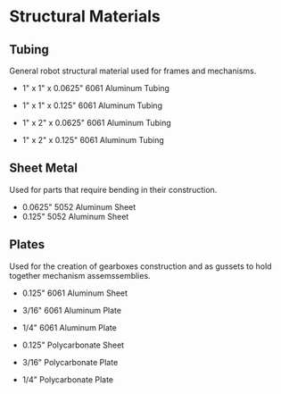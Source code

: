 # Structural Materials

## Tubing
General robot structural material used for frames and mechanisms.

- 1" x 1" x 0.0625" 6061 Aluminum Tubing
- 1" x 1" x 0.125" 6061 Aluminum Tubing

- 1" x 2" x 0.0625" 6061 Aluminum Tubing
- 1" x 2" x 0.125" 6061 Aluminum Tubing

## Sheet Metal
Used for parts that require bending in their construction.

- 0.0625" 5052 Aluminum Sheet
- 0.125" 5052 Aluminum Sheet

## Plates
Used for the creation of gearboxes construction and as gussets to hold together mechanism assemssemblies.

- 0.125" 6061 Aluminum Sheet
- 3/16" 6061 Aluminum Plate
- 1/4" 6061 Aluminum Plate

- 0.125" Polycarbonate Sheet
- 3/16" Polycarbonate Plate
- 1/4" Polycarbonate Plate